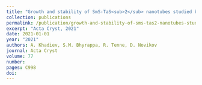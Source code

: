 ```yaml
---
title: "Growth and stability of SmS-TaS<sub>2</sub> nanotubes studied by XAFS and DAFS methods"
collection: publications
permalink: /publication/growth-and-stability-of-sms-tas2-nanotubes-studied-by-xafs-a/
excerpt: "Acta Cryst, 2021"
date: 2021-01-01
year: "2021"
authors: A. Khadiev, S.M. Bhyrappa, R. Tenne, D. Novikov
journal: Acta Cryst
volume: 77
number: 
pages: C998
doi: 
---
```

